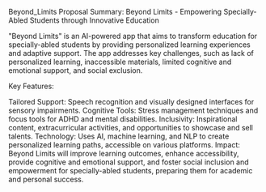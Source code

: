 Beyond_Limits
Proposal Summary: Beyond Limits - Empowering Specially-Abled Students through Innovative Education

"Beyond Limits" is an AI-powered app that aims to transform education for specially-abled students by providing personalized learning experiences and adaptive support. The app addresses key challenges, such as lack of personalized learning, inaccessible materials, limited cognitive and emotional support, and social exclusion.

Key Features:

Tailored Support: Speech recognition and visually designed interfaces for sensory impairments.
Cognitive Tools: Stress management techniques and focus tools for ADHD and mental disabilities.
Inclusivity: Inspirational content, extracurricular activities, and opportunities to showcase and sell talents.
Technology: Uses AI, machine learning, and NLP to create personalized learning paths, accessible on various platforms.
Impact:
Beyond Limits will improve learning outcomes, enhance accessibility, provide cognitive and emotional support, and foster social inclusion and empowerment for specially-abled students, preparing them for academic and personal success.
